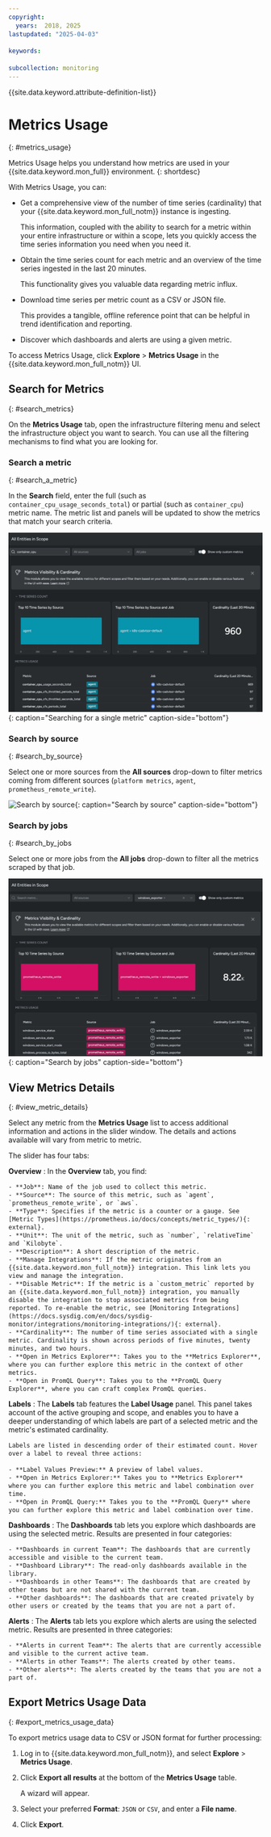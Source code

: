 ```yaml
---
copyright:
  years:  2018, 2025
lastupdated: "2025-04-03"

keywords:

subcollection: monitoring
---
```


{{site.data.keyword.attribute-definition-list}}

# Metrics Usage
{: #metrics_usage}

Metrics Usage helps you understand how metrics are used in your {{site.data.keyword.mon_full}} environment.
{: shortdesc} 

With Metrics Usage, you can:

- Get a comprehensive view of the number of time series (cardinality) that your {{site.data.keyword.mon_full_notm}} instance is ingesting.

  This information, coupled with the ability to search for a metric within your entire infrastructure or within a scope, lets you quickly access the time series information you need when you need it.

- Obtain the time series count for each metric and an overview of the time series ingested in the last 20 minutes.

  This functionality gives you valuable data regarding metric influx.

- Download time series per metric count as a CSV or JSON file.

  This provides a tangible, offline reference point that can be helpful in trend identification and reporting.

- Discover which dashboards and alerts are using a given metric.

To access Metrics Usage, click **Explore** > **Metrics Usage** in the {{site.data.keyword.mon_full_notm}} UI.

## Search for Metrics
{: #search_metrics}

On the **Metrics Usage** tab, open the infrastructure filtering menu and select the infrastructure object you want to search. You can use all the filtering mechanisms to find what you are looking for.

### Search a metric
{: #search_a_metric}

In the **Search** field, enter the full (such as `container_cpu_usage_seconds_total`) or partial (such as `container_cpu`) metric name. The metric list and panels will be updated to show the metrics that match your search criteria.

![Searching for a single metric](images/metrics-usage-search-metric.png "Searching for a single metric"){: caption="Searching for a single metric" caption-side="bottom"}

### Search by source
{: #search_by_source}

Select one or more sources from the **All sources** drop-down to filter metrics coming from different sources (`platform metrics`, `agent`, `prometheus_remote_write`).

![Search by source](images/images/metrics-usage-search-source.png "Search by source"){: caption="Search by source"  caption-side="bottom"}

### Search by jobs
{: #search_by_jobs

Select one or more jobs from the **All jobs** drop-down to filter all the metrics scraped by that job.  

![Search by jobs](images/metrics-usage-search-job.png "Search by jobs"){: caption="Search by jobs" caption-side="bottom"}


## View Metrics Details
{: #view_metric_details}

Select any metric from the **Metrics Usage** list to access additional information and actions in the slider window. The details and actions available will vary from metric to metric.

The slider has four tabs:

**Overview**
:   In the **Overview** tab, you find:

    - **Job**: Name of the job used to collect this metric.
    - **Source**: The source of this metric, such as `agent`, `prometheus_remote_write`, or `aws`.
    - **Type**: Specifies if the metric is a counter or a gauge. See [Metric Types](https://prometheus.io/docs/concepts/metric_types/){: external}.
    - **Unit**: The unit of the metric, such as `number`, `relativeTime` and `Kilobyte`.
    - **Description**: A short description of the metric.
    - **Manage Integrations**: If the metric originates from an {{site.data.keyword.mon_full_notm}} integration. This link lets you view and manage the integration.
    - **Disable Metric**: If the metric is a `custom_metric` reported by an {{site.data.keyword.mon_full_notm}} integration, you manually disable the integration to stop associated metrics from being reported. To re-enable the metric, see [Monitoring Integrations](https://docs.sysdig.com/en/docs/sysdig-monitor/integrations/monitoring-integrations/){: external}.
    - **Cardinality**: The number of time series associated with a single metric. Cardinality is shown across periods of five minutes, twenty minutes, and two hours.
    - **Open in Metrics Explorer**: Takes you to the **Metrics Explorer**, where you can further explore this metric in the context of other metrics.
    - **Open in PromQL Query**: Takes you to the **PromQL Query Explorer**, where you can craft complex PromQL queries.

**Labels**
:   The **Labels** tab features the **Label Usage** panel. This panel takes account of the active grouping and scope, and enables you to have a deeper understanding of which labels are part of a selected metric and the metric's estimated cardinality.

    Labels are listed in descending order of their estimated count. Hover over a label to reveal three actions:

    - **Label Values Preview:** A preview of label values.
    - **Open in Metrics Explorer:** Takes you to **Metrics Explorer** where you can further explore this metric and label combination over time.
    - **Open in PromQL Query:** Takes you to the **PromQL Query** where you can further explore this metric and label combination over time.

**Dashboards**
:   The **Dashboards** tab lets you explore which dashboards are using the selected metric. Results are presented in four categories:

    - **Dashboards in current Team**: The dashboards that are currently accessible and visible to the current team.
    - **Dashboard Library**: The read-only dashboards available in the library.
    - **Dashboards in other Teams**: The dashboards that are created by other teams but are not shared with the current team.
    - **Other dashboards**: The dashboards that are created privately by other users or created by the teams that you are not a part of.

**Alerts**
:   The **Alerts** tab lets you explore which alerts are using the selected metric. Results are presented in three categories:

    - **Alerts in current Team**: The alerts that are currently accessible and visible to the current active team.
    - **Alerts in other Teams**: The alerts created by other teams.
    - **Other alerts**: The alerts created by the teams that you are not a part of.

## Export Metrics Usage Data
{: #export_metrics_usage_data}

To export metrics usage data to CSV or JSON format for further processing:

1. Log in to  {{site.data.keyword.mon_full_notm}}, and select **Explore** > **Metrics Usage**.

2. Click **Export all results** at the bottom of the **Metrics Usage** table.

   A wizard will appear.

3. Select your preferred **Format**: `JSON` or `CSV`, and enter a **File name**.

4. Click **Export**.
